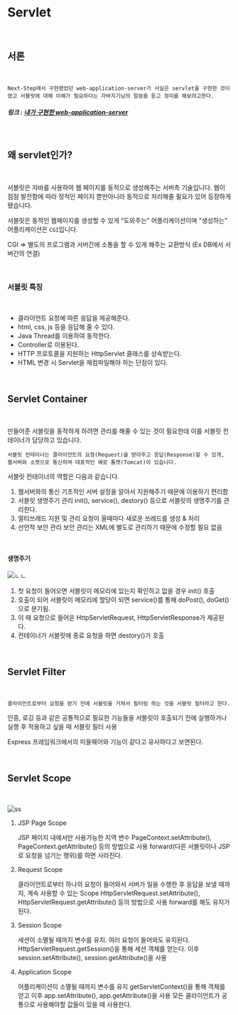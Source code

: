 # Servlet

<br>

## 서론

<br>

    Next-Step에서 구현했었던 web-application-server가 사실은 servlet을 구현한 것이였고 서블릿에 대해 이해가 필요하다는 자바지기님의 말씀을 듣고 정리를 해보려고한다.

##### 링크 : [내가 구현한 web-application-server](https://github.com/NEM-NE/web-application-server/tree/refactor-sol)

<br>

## 왜 servlet인가?

<br>

서블릿은 자바를 사용하여 웹 페이지를 동적으로 생성해주는 서버측 기술입니다.
웹이 점점 발전함에 따라 정적인 페이지 뿐만아니라 동적으로 처리해줄 필요가 있어 등장하게 됐습니다.

서블릿은 동적인 웹페이지를 생성할 수 있게 "도와주는" 어플리케이션이며 "생성하는" 어플리케이션은 `CGI`입니다.

CGI => 별도의 프로그램과 서버간에 소통을 할 수 있게 해주는 교환방식 (Ex DB에서 서버간의 연결)

<br>

### 서블릿 특징

<br>

- 클라이언트 요청에 따른 응답을 제공해준다.
- html, css, js 등을 응답해 줄 수 있다.
- Java Thread를 이용하여 동작한다.
- Controller로 이용된다.
- HTTP 프로토콜을 지원하는 HttpServlet 클래스를 상속받는다.
- HTML 변경 시 Servlet을 재컴파일해야 하는 단점이 있다.

<br>

## Servlet Container

<br>

만들어준 서블릿을 동작하게 하려면 관리를 해줄 수 있는 것이 필요한데 이를 서블릿 컨테이너가 담당하고 있습니다.

    서블릿 컨테이너는 클라이언트의 요청(Request)을 받아주고 응답(Response)할 수 있게, 웹서버와 소켓으로 통신하며 대표적인 예로 톰캣(Tomcat)이 있습니다.

서블릿 컨테이너의 역할은 다음과 같습니다.

1. 웹서버와의 통신
   기초적인 서버 설정을 알아서 지원해주기 때문에 이용하기 편리함
2. 서블릿 생명주기 관리
   init(), service(), destory() 등으로 서블릿의 생명주기를 관리한다.
3. 멀티쓰레드 지원 및 관리
   요청이 올때마다 새로운 쓰레드를 생성 & 처리
4. 선언적 보안 관리
   보안 관리는 XML에 별도로 관리하기 때문에 수정할 필요 없음

<br>

#### 생명주기

![ㄴㄴ](https://t1.daumcdn.net/cfile/tistory/991870335A04292F0B)

1. 첫 요청이 들어오면 서블릿이 메모리에 있는지 확인하고 없을 경우 init() 호출
2. 호출이 되어 서블릿이 메모리에 할당이 되면 service()를 통해 doPost(), doGet()으로 분기됨.
3. 이 때 요청으로 들어온 HttpServletRequest, HttpServletResponse가 제공된다.
4. 컨테이너가 서블릿에 종료 요청을 하면 destory()가 호출

<br>

## Servlet Filter

<br>

    클라이언트로부터 요청을 받기 전에 서블릿을 거쳐서 필터링 하는 것을 서블릿 필터라고 한다.

인증, 로깅 등과 같은 공통적으로 필요한 기능들을 서블릿이 호출되기 전에 실행하거나 실행 후 적용하고 싶을 때 서블릿 필터 사용

Express 프레임워크에서의 미들웨어와 기능이 같다고 유사하다고 보면된다.

<br>

## Servlet Scope

<br>

![ss](https://img1.daumcdn.net/thumb/R1280x0/?scode=mtistory2&fname=http%3A%2F%2Fcfile6.uf.tistory.com%2Fimage%2F996FC3425B382DF53619C3)

1. JSP Page Scope

   JSP 페이지 내에서만 사용가능한 지역 변수
   PageContext.setAttribute(), PageContext.getAttribute() 등의 방법으로 사용
   forward(다른 서블릿이나 JSP로 요청을 넘기는 행위)를 하면 사라진다.

2. Request Scope

   클라이언트로부터 하나의 요청이 들어와서 서버가 일을 수행한 후 응답을 보낼 때까지, 계속 사용할 수 있는 Scope
   HttpServletRequest.setAttribute(), HttpServletRequest.getAttribute() 등의 방법으로 사용
   forward를 해도 유지가 된다.

3. Session Scope

   세션이 소멸될 때까지 변수를 유지. 여러 요청이 들어와도 유지된다.
   HttpServletRequest.getSession()을 통해 세션 객체를 얻는다. 이후 session.setAttribute(), session.getAttribute()을 사용

4. Application Scope

   어플리케이션이 소멸될 때까지 변수를 유지
   getServletContext()을 통해 객체를 얻고 이후 app.setAttribute(), app.getAttribute()을 사용
   모든 클라이언트가 공통으로 사용해야할 값들이 있을 때 사용한다.
